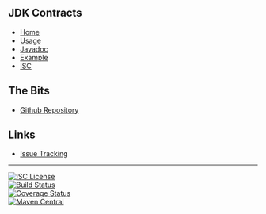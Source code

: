 ## JDK Contracts
- [Home]()
- [Usage](#docs/usage)
- [Javadoc](http://www.javadoc.io/doc/com.github.nwillc/contracts)
- [Example](#docs/example)
- [ISC](#docs/LICENSE)

## The Bits
- [Github Repository](http://github.com/nwillc/jdk_contract_tests)

## Links
- [Issue Tracking](https://github.com/nwillc/jdk_contract_tests/issues)

-------
[![ISC License](https://img.shields.io/badge/license-ISC-green.svg?style=flat)](https://tldrlegal.com/license/-isc-license)
<br/>
[![Build Status](https://travis-ci.org/nwillc/jdk_contract_tests.svg?branch=master)](https://travis-ci.org/nwillc/jdk_contract_tests)
<br/>
[![Coverage Status](https://coveralls.io/repos/nwillc/jdk_contract_tests/badge.svg?branch=master)](https://coveralls.io/r/nwillc/jdk_contract_tests?branch=master)
<br/>
[![Maven Central](https://maven-badges.herokuapp.com/maven-central/com.github.nwillc/contracts/badge.svg)](https://maven-badges.herokuapp.com/maven-central/com.github.nwillc/contracts)
